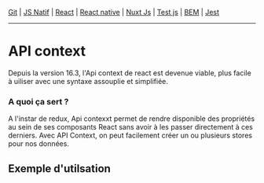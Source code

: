 
[Git](https://github.com/d0ganoo/Docs/blob/master/git.md) | [JS Natif](https://github.com/d0ganoo/Docs/blob/master/JS_Natif.md)   | [React](https://github.com/d0ganoo/Docs/blob/master/react.md) | [React native](https://github.com/d0ganoo/Docs/blob/master/react_native.md) | [Nuxt Js](https://github.com/d0ganoo/Docs/blob/master/nuxt.md) | [Test js](https://github.com/d0ganoo/Docs/blob/master/testJS.md) | [BEM](https://github.com/d0ganoo/Docs/blob/master/BEM.md) | [Jest](https://github.com/d0ganoo/Docs/blob/master/Jest.md)


* * * 

# API context

Depuis la version 16.3, l'Api context de react est devenue viable, plus facile à uiliser avec une syntaxe assouplie et simplifiée.

### A quoi ça sert ?

A l'instar de redux, Api contexxt permet de rendre disponible des propriétés au sein de ses composants React sans avoir à les passer directement à ces derniers.
Avec API Context, on peut facilement créer un ou plusieurs stores pour nos données.

## Exemple d'utilsation
